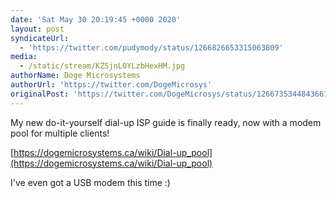 ```yaml
---
date: 'Sat May 30 20:19:45 +0000 2020'
layout: post
syndicateUrl:
  - 'https://twitter.com/pudymody/status/1266826653315063809'
media:
  - /static/stream/KZ5jnL0YLzbHexHM.jpg
authorName: Doge Microsystems
authorUrl: 'https://twitter.com/DogeMicrosys'
originalPost: 'https://twitter.com/DogeMicrosys/status/1266735344843661312'
---
```

My new do-it-yourself dial-up ISP guide is finally ready, now with a modem pool for multiple clients!

[https://dogemicrosystems.ca/wiki/Dial-up_pool](https://dogemicrosystems.ca/wiki/Dial-up_pool)

I've even got a USB modem this time :) 